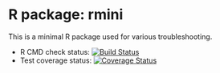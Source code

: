 # R package: rmini

This is a minimal R package used for various troubleshooting.

* R CMD check status: [![Build Status](https://travis-ci.org/drisso/rmini.svg?branch=smooth)](https://travis-ci.org/drisso/rmini)
* Test coverage status: [![Coverage Status](https://coveralls.io/repos/drisso/rmini/badge.svg?branch=smooth)](https://coveralls.io/r/drisso/rmini?branch=smooth)
